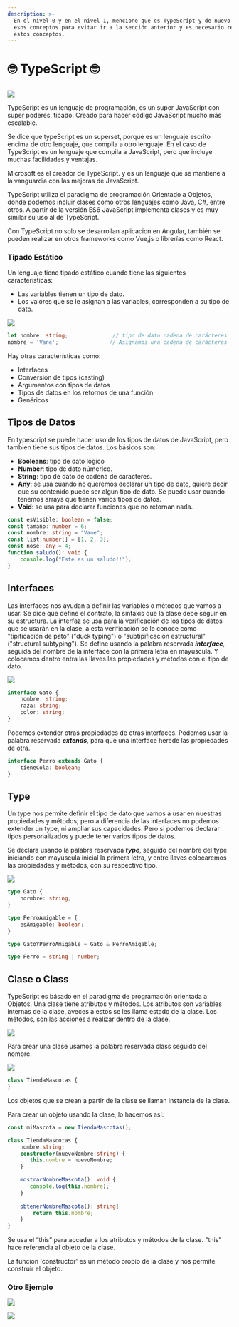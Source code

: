 ```yaml
---
description: >-
  En el nivel 0 y en el nivel 1, mencione que es TypeScript y de nuevo repito
  esos conceptos para evitar ir a la sección anterior y es necesario repasar
  estos conceptos.
---
```


# 🤓 TypeScript 🤓

## 

![](../.gitbook/assets/estructurado.png)

TypeScript es un lenguaje de programación, es un super JavaScript con super poderes, tipado. Creado para hacer código JavaScript mucho más escalable.

Se dice que typeScript es un superset, porque es un lenguaje escrito encima de otro lenguaje, que compila a otro lenguaje. En el caso de TypeScript es un lenguaje que compila a JavaScript, pero que incluye muchas facilidades y ventajas.

Microsoft es el creador de TypeScript. y es un lenguaje que se mantiene a la vanguardia con las mejoras de JavaScript.

TypeScript utiliza el paradigma de programación Orientado a Objetos, donde podemos incluir clases como otros lenguajes como Java, C\#, entre otros. A partir de la versión ES6 JavaScript implementa clases y es muy similar su uso al de TypeScript.

Con TypeScript no solo se desarrollan aplicacion en Angular, también se pueden realizar en otros frameworks como Vue,js o librerías como React.

### Tipado Estático

Un lenguaje tiene tipado estático cuando tiene las siguientes características:

* Las variables tienen un tipo de dato.
* Los valores que se le asignan a las variables, corresponden a su tipo de dato.

![](../.gitbook/assets/variableclase.png)

```typescript
let nombre: string;              // tipo de dato cadena de carácteres   
nombre = 'Vane';                // Asignamos una cadena de carácteres
```

Hay otras características como:

* Interfaces
* Conversión de tipos \(casting\)
* Argumentos con tipos de datos
* Tipos de datos en los retornos de una función
* Genéricos

## Tipos de Datos

En typescript se puede hacer uso de los tipos de datos de JavaScript, pero tambien tiene sus tipos de datos. Los básicos son:

* **Booleans**: tipo de dato lógico
* **Number**: tipo de dato númerico.
* **String**: tipo de dato de cadena de caracteres.
* **Any**: se usa cuando no queremos declarar un tipo de dato, quiere decir que su contenido puede ser algun tipo de dato. Se puede usar cuando tenemos arrays que tienen varios tipos de datos.
* **Void**: se usa para declarar funciones que no retornan nada.

```typescript
const esVisible: boolean = false;
const tamaño: number = 6;
const nombre: string = "Vane";
const list:number[] = [1, 2, 3];
const nose: any = 4;
function saludo(): void {
    console.log("Este es un saludo!!");
}
```

## Interfaces

Las interfaces nos ayudan a definir las variables o métodos que vamos a usar. Se dice que define el contrato, la sintaxis que la clase debe seguir en su estructura. La interfaz se usa para la verificación de los tipos de datos que se usarán en la clase, a  esta verificación se le  conoce como "tipificación de pato" \("duck typing"\) o "subtipificación estructural" \("structural subtyping"\). Se define usando la palabra reservada _**interface**_, seguida del nombre de la interface con la primera letra en mayuscula. Y colocamos dentro entra las llaves las propiedades y métodos con el tipo de dato.

![](../.gitbook/assets/interface.png)

```typescript
interface Gato {
    nombre: string;
    raza: string;
    color: string;
}
```

Podemos extender otras propiedades de otras interfaces. Podemos usar la palabra reservada _**extends**_, para que una interface herede las propiedades de otra.

```typescript
interface Perro extends Gato {
    tieneCola: boolean;
}
```

## Type

Un type nos permite definir el tipo de dato que vamos a usar en nuestras propiedades y métodos; pero a diferencia de las interfaces no podemos extender un type, ni ampliar sus capacidades. Pero si podemos declarar tipos personalizados y puede tener varios tipos de datos.

Se declara usando la palabra reservada _**type**_, seguido del nombre del type iniciando con mayuscula inicial la primera letra, y entre llaves colocaremos las propiedades y métodos, con su respectivo tipo.

![](../.gitbook/assets/type-clase.png)

```typescript
type Gato {
    normbre: string;
}

type PerroAmigable = {
    esAmigable: boolean;
}

type GatoYPerroAmigable = Gato & PerroAmigable;
```

```typescript
type Perro = string | number;
```

## Clase o Class

TypeScript es básado en el paradigma de programación orientada a Objetos. Una clase tiene atributos y métodos. Los atributos son variables internas de la clase, aveces a estos se les llama estado de la clase. Los métodos, son las acciones a realizar dentro de la clase.

![](../.gitbook/assets/clase2.png)

Para crear una clase usamos la palabra reservada class seguido del nombre.

![](../.gitbook/assets/classpetstore%20%282%29.png)

```typescript
class TiendaMascotas {
}
```

Los objetos que se crean a partir de la clase se llaman instancia de la clase.

Para crear un objeto usando la clase, lo hacemos así:

```typescript
const miMascota = new TiendaMascotas();
```

```typescript
class TiendaMascotas {
    nombre:string;
    constructor(nuevoNombre:string) {
       this.nombre = nuevoNombre;
    }

    mostrarNombreMascota(): void {
       console.log(this.nombre);
    }
    
    obtenerNombreMascota(): string{
        return this.nombre;
    }
}
```

Se usa el “this”  para acceder a los atributos y métodos  de la clase. "this" hace referencia al objeto de la clase.

La funcion 'constructor' es un método propio de la clase y nos permite construir el objeto.

### Otro Ejemplo

![](../.gitbook/assets/claseperro.png)



![](../.gitbook/assets/clasegato.png)

